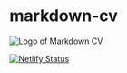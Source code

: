 # markdown-cv

![Logo of Markdown CV](https://markdown-cv.netlify.app/img/markdown-cv.2a00dafb.svg)

[![Netlify Status](https://api.netlify.com/api/v1/badges/8a1f1e00-304f-4af4-8862-cfe643f27869/deploy-status)](https://app.netlify.com/sites/markdown-cv/deploys)